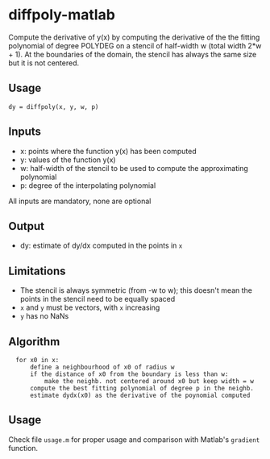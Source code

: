 # diffpoly-matlab

Compute the derivative of y(x) by computing the derivative of the the fitting polynomial of degree POLYDEG on a stencil of half-width w (total width 2*w + 1).
At the boundaries of the domain, the stencil has always the same size but it is not centered.

## Usage
`dy = diffpoly(x, y, w, p)`
 
 ## Inputs
  * x: points where the function y(x) has been computed
  * y: values of the function y(x)
  * w: half-width of the stencil to be used to compute the approximating polynomial
  * p: degree of the interpolating polynomial
  
  All inputs are mandatory, none are optional

## Output
 * dy: estimate of dy/dx computed in the points in `x`

## Limitations
 * The stencil is always symmetric (from -w to w); this doesn't mean the points in the stencil need to be equally spaced
 * `x` and `y` must be vectors, with `x` increasing
 * `y` has no NaNs
 
## Algorithm
```
  for x0 in x:
      define a neighbourhood of x0 of radius w
      if the distance of x0 from the boundary is less than w:
          make the neighb. not centered around x0 but keep width = w
      compute the best fitting polynomial of degree p in the neighb.
      estimate dydx(x0) as the derivative of the poynomial computed
 ```

## Usage
Check file `usage.m` for proper usage and comparison with Matlab's `gradient` function.

